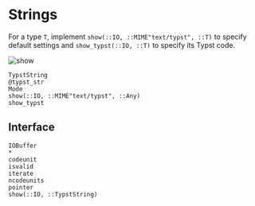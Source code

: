 
# Strings

For a type `T`, implement `show(::IO, ::MIME"text/typst", ::T)` to specify
default settings and `show_typst(::IO, ::T)` to specify its Typst code.

![show](../assets/show.png)

```@docs
TypstString
@typst_str
Mode
show(::IO, ::MIME"text/typst", ::Any)
show_typst
```

## Interface

```@docs
IOBuffer
*
codeunit
isvalid
iterate
ncodeunits
pointer
show(::IO, ::TypstString)
```
